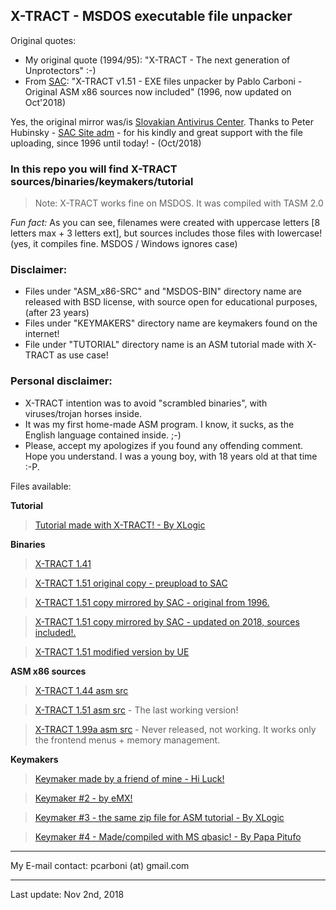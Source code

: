 ## X-TRACT - MSDOS executable file unpacker
Original quotes:

* My original quote (1994/95): "X-TRACT - The next generation of Unprotectors" :-)
* From [SAC](https://www.sac.sk/files.php?d=7&l=X): "X-TRACT v1.51 - EXE files unpacker by Pablo Carboni - Original ASM x86 sources now included" (1996, now updated on Oct'2018)

Yes, the original mirror was/is [Slovakian Antivirus Center](https://www.sac.sk). Thanks to Peter Hubinsky - [SAC Site adm](ftp://ftp.elf.stuba.sk) - for his kindly and great support with the file uploading, since 1996 until today! - (Oct/2018)

### In this repo you will find X-TRACT sources/binaries/keymakers/tutorial

> Note: X-TRACT works fine on MSDOS. It was compiled with TASM 2.0

*Fun fact:* As you can see, filenames were created with uppercase letters [8 letters max + 3 letters ext], but sources includes those files with lowercase! (yes, it compiles fine. MSDOS / Windows ignores case)

### Disclaimer:

- Files under "ASM_x86-SRC" and "MSDOS-BIN" directory name are released with BSD license, with source open for educational purposes, (after 23 years)
- Files under "KEYMAKERS" directory name are keymakers found on the internet!
- File under "TUTORIAL" directory name is an ASM tutorial made with X-TRACT as use case!

### Personal disclaimer:

- X-TRACT intention was to avoid "scrambled binaries", with viruses/trojan horses inside.
- It was my first home-made ASM program. I know, it sucks, as the English language contained inside. ;-)
- Please, accept my apologizes if you found any offending comment. Hope you understand. I was a young boy, with 18 years old at that time :-P.

Files available:

**Tutorial**

> [Tutorial made with X-TRACT! - By XLogic](ASM_TUT_WITH_XTRACT/pc_xltut.zip)

**Binaries**

> [X-TRACT 1.41](MSDOS-BIN/XTRAC141.ZIP)

> [X-TRACT 1.51 original copy - preupload to SAC](MSDOS-BIN/XTRAC151.ZIP)

> [X-TRACT 1.51 copy mirrored by SAC - original from 1996.](MSDOS-BIN/XTRAC151_ORIGINAL_MIRRORED_BY_SAC.ZIP)

> [X-TRACT 1.51 copy mirrored by SAC - updated on 2018, sources included!.](MSDOS-BIN/XTRAC151_WITH_SOURCES.ZIP)

> [X-TRACT 1.51 modified version by UE](MSDOS-BIN/ue-00108.zip)

**ASM x86 sources**

> [X-TRACT 1.44 asm src](ASM_x86-SRC/X-TRACT_SRC_1_44.ZIP)

> [X-TRACT 1.51 asm src](ASM_x86-SRC/X-TRACT_SRC_1_51.RAR) - The last working version!

> [X-TRACT 1.99a asm src](ASM_x86-SRC/X-TRACT_SRC_1.99.RAR) - Never released, not working. It works only the frontend menus + memory management.

**Keymakers**

> [Keymaker made by a friend of mine - Hi Luck!](X-TRACT_KEYMAKERS/KEYMAKER.ZIP)

> [Keymaker #2 - by eMX!](X-TRACT_KEYMAKERS/PC_XKEY.ZIP)

> [Keymaker #3 - the same zip file for ASM tutorial - By XLogic](X-TRACT_KEYMAKERS/pc_xltut.zip)

> [Keymaker #4 - Made/compiled with MS qbasic! - By Papa Pitufo](X-TRACT_KEYMAKERS/XT-KEY.ZIP)

---

My E-mail contact: pcarboni (at) gmail.com

---

Last update: Nov 2nd, 2018
